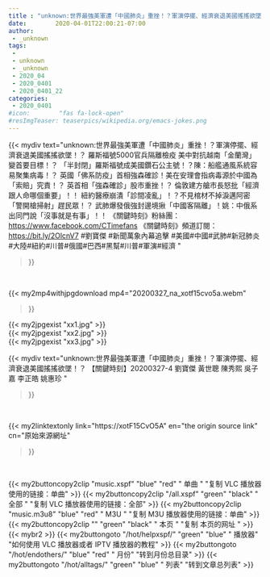 ```yaml
---
title : "unknown:世界最強美軍遭「中國肺炎」重挫！？軍演停擺、經濟衰退美國搖搖欲墜！？ 【關鍵時刻】20200327-4 劉寶傑 黃世聰 陳秀熙 吳子嘉 李正皓 姚惠珍 "
date:        2020-04-01T22:00:21-07:00
author:
 - _unknown
tags:
 - 
 - unknown
 - _unknown
 - 2020_04
 - 2020_0401
 - 2020_0401_22
categories:
 - 2020_0401
#icon:        "fas fa-lock-open"
#resImgTeaser: teaserpics/wikipedia.org/emacs-jokes.png
---
```







{{< mydiv text="unknown:世界最強美軍遭「中國肺炎」重挫！？軍演停擺、經濟衰退美國搖搖欲墜！？ 羅斯福號5000官兵隔離檢疫 美中對抗越南「金蘭灣」變首要目標！？ 「半封閉」羅斯福號成美國鑽石公主號！？陳：船艦通風系統容易聚集病毒！？ 英國「佛系防疫」首相強森確診！美在安理會指病毒源於中國為「索賠」究責！？ 英首相「強森確診」股市重挫！？ 倫敦建方艙市長怒批「經濟跟人命哪個重要」！！ 紐約醫療崩潰「診間凌亂」！？不見棺材不掉淚邁阿密「警開槍掃射」趕民眾！？ 武肺爆發俄強封邊境揪「中國客隔離」！姚：中俄系出同門說「沒事就是有事」！！  《關鍵時刻》粉絲團：https://www.facebook.com/CTimefans 《關鍵時刻》頻道訂閱：https://bit.ly/2OlcnV7  #劉寶傑 #新聞萬象內幕追擊 #美國#中國#武肺#新冠肺炎#大陸#紐約#川普#俄國#巴西#黑幫#川普#軍演#經濟 "
>}}
<br>


{{< my2mp4withjpgdownload mp4="20200327_na_xotf15cvo5a.webm"
>}}

{{< my2jpgexist "xx1.jpg" >}}<br>
{{< my2jpgexist "xx2.jpg" >}}<br>
{{< my2jpgexist "xx3.jpg" >}}<br>



{{< mydiv text="unknown:世界最強美軍遭「中國肺炎」重挫！？軍演停擺、經濟衰退美國搖搖欲墜！？ 【關鍵時刻】20200327-4 劉寶傑 黃世聰 陳秀熙 吳子嘉 李正皓 姚惠珍 "
>}}
<br>

{{< my2linktextonly link="https://xotF15CvO5A"
en="the origin source link" cn="原始來源網址"
>}}


<br>


{{< my2buttoncopy2clip "music.xspf"        "blue"   "red"    " 单曲 "  "复制 VLC 播放器使用的链接：单曲" >}} {{< my2buttoncopy2clip "/all.xspf"         "green"  "black"  " 全部 "  "复制 VLC 播放器使用的链接：全部" >}} {{< my2buttoncopy2clip "music.m3u8"        "blue"   "red"    " M3U  "    "复制 M3U 播放器使用的链接：单曲" >}} {{< my2buttoncopy2clip ""                  "green"  "black"  " 本页 "    "复制 本页的网址 " >}} {{< mybr2 >}} {{< my2buttongoto      "/hot/helpxspf/"    "green"  "blue"   " 播放器" "如何使用 VLC 播放器或者 IPTV 播放器的教程" >}} {{< my2buttongoto      "/hot/endothers/"   "blue"   "red"    " 月份"   "转到月份总目录" >}} {{< my2buttongoto      "/hot/alltags/"     "green"  "blue"   " 列表"   "转到文章总列表" >}} 

